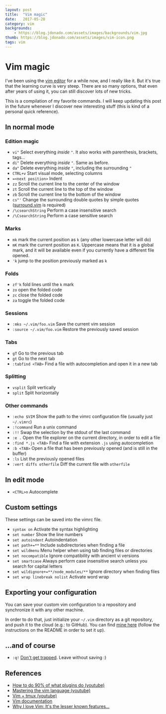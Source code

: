 ```yaml
---
layout: post
title:  "Vim magic"
date:   2017-05-28
category: vim
backgrounds:
    - https://blog.jdonado.com/assets/images/backgrounds/vim.jpg
thumb: https://blog.jdonado.com/assets/images/vim-icon.png
tags: vim
---
```


# Vim magic

I've been using the [vim editor](http://www.vim.org) for a while now, and I really like it.
But it's true that the learning curve is very steep. There are so many options, that even
after years of using it, you can still discover lots of new tricks.

This is a compilation of my favorite commands. I will keep updating this post in the future
whenever I discover new interesting stuff (this is kind of a personal quick reference).

## In normal mode

### Edition magic

- `vi"` Select everything *inside* `"`. It also works with parenthesis, brackets, tags...
- `di"` Delete everything *inside* `"`. Same as before.
- `da"` Delete everything *inside* `"`, including the surrounding `"`
- `CTRL+v` Start visual mode, selecting columns
- `=<next position>` Indent
- `zz` Scroll the current line to the center of the window
- `zt` Scroll the current line to the top of the window
- `zb` Scroll the current line to the bottom of the window
- `cs"'` Change the surrounding double quotes by simple quotes
([surround.vim](http://www.vim.org/scripts/script.php?script_id=1697) is required)
- `/\csearchString` Perform a case insensitive search
- `/\CsearchString` Perform a case sensitive search

### Marks

- `mk` mark the current position as `k` (any other lowercase letter will do)
- `mK` mark the current position as `K`. Uppercase means that it is a global mark,
and it will be available even if you currently have a different file opened.
- `'k` jump to the position previously marked as `k`

### Folds

- `zf'k` fold lines until the `k` mark
- `zo` open the folded code
- `zc` close the folded code
- `za` toggle the folded code

### Sessions

- `:mks ~/.vim/foo.vim` Save the current vim session
- `:source ~/.vim/foo.vim` Restore the previously saved session

### Tabs

- `gT` Go to the previous tab
- `gt` Go to the next tab
- `:tabfind <TAB>` Find a file with autocompletion and open it in a new tab

### Splitting

- `vsplit` Split vertically
- `split` Split horizontally

### Other commands

- `:echo $VIM` Show the path to the vimrc configuration file (usually just `~/.vimrc`)
- `:!command` Run a unix command
- `:!!` Swap the selection by the stdout of the last command
- `:e .` Open the file explorer on the current directory, in order to edit a file
- `:find *.js <TAB>` Find a file with extension `.js` using autocompletion
- `:b <TAB>` Open a file that has been previously opened (and is still in the buffer)
- `:ls` List the previously opened files
- `:vert diffs otherfile` Diff the current file with `otherfile`

## In edit mode

- `<CTRL>n` Autocomplete

## Custom settings

These settings can be saved into the vimrc file.

- `syntax on` Activate the syntax highlighting
- `set number` Show the line numbers
- `set autoindent` Autoindentation
- `set path+=**` Include subdirectories when finding a file
- `set wildmenu` Menu helper when using tab finding files or directories
- `set nocompatible` Ignore compatibility with ancient vi versions
- `set smartcase` Always perform case insensitive search unless you search for capital letters
- `set wildignore+=**/node_modules/**` Ignore directory when finding files
- `set wrap linebreak nolist` Activate word wrap

## Exporting your configuration

You can save your custom vim configuration to a repository and synchronize it with
any other machine.

In order to do that, just initialize your `~/.vim` directory as a git repository,
and push it to the cloud (e.g.: to GitHub). You can find [mine here](https://github.com/mrdonado/.vim)
(follow the instructions on the README in order to set it up).

## ...and of course

- `:q!` [Don't get trapped](https://stackoverflow.blog/2017/05/23/stack-overflow-helping-one-million-developers-exit-vim/).
Leave without saving :)

## References

- [How to do 90% of what plugins do (youtube)](https://www.youtube.com/watch?v=XA2WjJbmmoM)
- [Mastering the vim language (youtube)](https://www.youtube.com/watch?v=wlR5gYd6um0)
- [Vim + tmux (youtube)](https://www.youtube.com/watch?v=5r6yzFEXajQ&t=310s)
- [Vim documentation](http://www.vim.org/docs.php)
- [Why I love Vim: It's the lesser known features...](https://medium.freecodecamp.org/learn-linux-vim-basic-features-19134461ab85)
